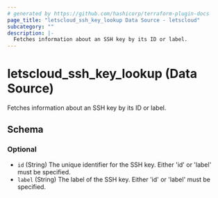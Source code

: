 ```yaml
---
# generated by https://github.com/hashicorp/terraform-plugin-docs
page_title: "letscloud_ssh_key_lookup Data Source - letscloud"
subcategory: ""
description: |-
  Fetches information about an SSH key by its ID or label.
---
```


# letscloud_ssh_key_lookup (Data Source)

Fetches information about an SSH key by its ID or label.



<!-- schema generated by tfplugindocs -->
## Schema

### Optional

- `id` (String) The unique identifier for the SSH key. Either 'id' or 'label' must be specified.
- `label` (String) The label of the SSH key. Either 'id' or 'label' must be specified.
